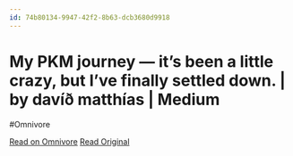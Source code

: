 ```yaml
---
id: 74b80134-9947-42f2-8b63-dcb3680d9918
---
```


# My PKM journey — it’s been a little crazy, but I’ve finally settled down. | by davíð matthías | Medium
#Omnivore

[Read on Omnivore](https://omnivore.app/me/my-pkm-journey-it-s-been-a-little-crazy-but-i-ve-finally-settled-1912b72fdca)
[Read Original](https://medium.com/@dvy44/my-pkm-journey-its-been-a-little-crazy-but-i-ve-finally-settled-down-7903e71631a2)

